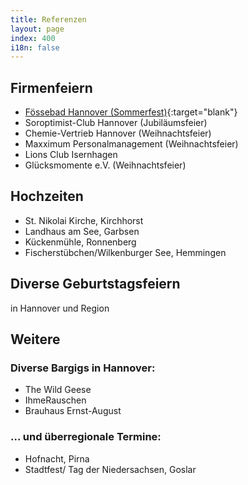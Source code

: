```yaml
---
title: Referenzen
layout: page
index: 400
i18n: false
---
```


Firmenfeiern
------------

* [Fössebad Hannover (Sommerfest)](http://www.haz.de/Hannover/Aus-den-Stadtteilen/Limmer/Limmer-feiert-den-ganzen-Tag){:target="blank"}
* Soroptimist-Club Hannover (Jubiläumsfeier)
* Chemie-Vertrieb Hannover (Weihnachtsfeier)
* Maxximum Personalmanagement (Weihnachtsfeier)
* Lions Club Isernhagen 
* Glücksmomente e.V. (Weihnachtsfeier)

Hochzeiten
----------

* St. Nikolai Kirche, Kirchhorst
* Landhaus am See, Garbsen
* Kückenmühle, Ronnenberg
* Fischerstübchen/Wilkenburger See, Hemmingen

Diverse Geburtstagsfeiern
-------------------------
in Hannover und Region

Weitere 
-------
### Diverse Bargigs in Hannover: 

* The Wild Geese 
* IhmeRauschen
* Brauhaus Ernst-August

### … und überregionale Termine:  
* Hofnacht, Pirna 
* Stadtfest/ Tag der Niedersachsen, Goslar 

